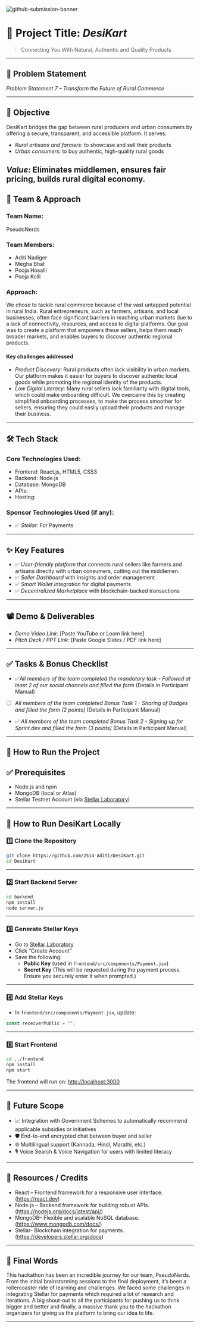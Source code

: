 ![github-submission-banner](https://github.com/user-attachments/assets/a1493b84-e4e2-456e-a791-ce35ee2bcf2f)

# 🚀 Project Title: *DesiKart*

> Connecting You With Natural, Authentic and Quality Products

---

## 📌 Problem Statement


  
*Problem Statement 7 – Transform the Future of Rural Commerce*

---

## 🎯 Objective

DesiKart bridges the gap between rural producers and urban consumers by offering a secure, transparent, and accessible platform. It serves:

- *Rural artisans and farmers*: to showcase and sell their products  
- *Urban consumers*: to buy authentic, high-quality rural goods  
 

*Value:* Eliminates middlemen, ensures fair pricing, builds rural digital economy.
---

## 🧠 Team & Approach

### Team Name:  
PseudoNerds

### Team Members:  
- Aditi Nadiger  
- Megha Bhat  
- Pooja Hosalli
- Pooja Kolli  


### Approach: 

We chose to tackle rural commerce because of the vast untapped potential in rural India. Rural entrepreneurs, such as farmers, artisans, and local businesses, often face significant barriers in reaching urban markets due to a lack of connectivity, resources, and access to digital platforms. Our goal was to create a platform that empowers these sellers, helps them reach broader markets, and enables buyers to discover authentic regional products. 

#### Key challenges addressed
- *Product Discovery:* Rural products often lack visibility in urban markets. Our platform makes it easier for buyers to discover authentic local goods while promoting the regional identity of the products. 
- *Low Digital Literacy:* Many rural sellers lack familiarity with digital tools, which could make onboarding difficult. We overcame this by creating simplified onboarding processes,  to make the process smoother for sellers, ensuring they could easily upload their products and manage their business.


---

## 🛠️ Tech Stack

### Core Technologies Used:
- Frontend: React.js, HTML5, CSS3
- Backend: Node.js
- Database: MongoDB
- APIs:
- Hosting:

### Sponsor Technologies Used (if any):
 - ✅ *Stellar:* For Payments
---

## ✨ Key Features

- ✅ *User-friendly platform* that connects rural sellers like farmers and artisans directly with urban consumers, cutting out the middlemen.
- ✅ *Seller Dashboard* with insights and order management   
- ✅ *Smart Wallet Integration* for digital payments  
- ✅ *Decentralized Marketplace* with blockchain-backed transactions  


---

## 📽️ Demo & Deliverables

- *Demo Video Link:* [Paste YouTube or Loom link here]  
- *Pitch Deck / PPT Link:* [Paste Google Slides / PDF link here]  

---

## ✅ Tasks & Bonus Checklist

- ✅*All members of the team completed the mandatory task - Followed at least 2 of our social channels and filled the form* (Details in Participant Manual)  
- [ ] *All members of the team completed Bonus Task 1 - Sharing of Badges and filled the form (2 points)*  (Details in Participant Manual)
- ✅ *All members of the team completed Bonus Task 2 - Signing up for Sprint.dev and filled the form (3 points)*  (Details in Participant Manual)


---

## 🧪 How to Run the Project

## ✅ Prerequisites

- Node.js and npm
- MongoDB (local or Atlas)
- Stellar Testnet Account (via [Stellar Laboratory](https://laboratory.stellar.org/#account-creator?network=test))

---

## 🚀 How to Run DesiKart Locally

### 1️⃣ Clone the Repository

```bash
git clone https://github.com/2514-Aditi/DesiKart.git
cd DesiKart
```

---

### 2️⃣ Start Backend Server

```bash
cd backend
npm install
node server.js
```
---

### 3️⃣ Generate Stellar Keys

- Go to [Stellar Laboratory](https://laboratory.stellar.org/#account-creator?network=test)
- Click “Create Account”
- Save the following:
  - **Public Key** (used in `frontend/src/components/Payment.jsx`)
  - **Secret Key** (This will be requested during the payment process. Ensure you securely enter it when prompted.)

---

### 4️⃣ Add Stellar Keys

- In `frontend/src/components/Payment.jsx`, update:

```javascript
const receiverPublic = "";
```
---

### 5️⃣ Start Frontend

```bash
cd ../frontend
npm install
npm start
```

The frontend will run on: [http://localhost:3000](http://localhost:3000)

---

## 🧬 Future Scope

- 📈 Integration with Government Schemes to automatically recommend applicable subsidies or initiatives
- 🛡️ End-to-end encrypted chat between buyer and seller  
- 🌐 Multilingual support (Kannada, Hindi, Marathi, etc.)
- 🎙️ Voice Search & Voice Navigation for users with limited literacy 

---

## 📎 Resources / Credits

- React – Frontend framework for a responsive user interface. (https://react.dev)
- Node.js  – Backend framework for building robust APIs. (https://nodejs.org/docs/latest/api/)
- MongoDB– Flexible and scalable NoSQL database. (https://www.mongodb.com/docs/)
- Stellar- Blockchain integration for payments. (https://developers.stellar.org/docs)

---

## 🏁 Final Words

This hackathon has been an incredible journey for our team, PseudoNerds. From the initial brainstorming sessions to the final deployment, it’s been a rollercoaster ride of learning and  challenges. We faced some challenges in integrating Stellar for payments which required a lot of research and iterations.
A big shout-out to all the participants for pushing us to think bigger and better and finally, a massive thank you to the hackathon organizers for giving us the platform to bring our idea to life.

---
